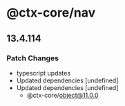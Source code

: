 # @ctx-core/nav

## 13.4.114
### Patch Changes

- typescript updates
- Updated dependencies [undefined]
- Updated dependencies [undefined]
  - @ctx-core/object@11.0.0
